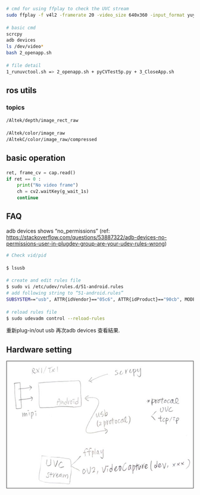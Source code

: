 
```sh
# cmd for using ffplay to check the UVC stream
sudo ffplay -f v4l2 -framerate 20 -video_size 640x360 -input_format yuyv422 -i /dev/video0

# basic cmd
scrcpy
adb devices
ls /dev/video*
bash 2_openapp.sh

# file detail
1_runuvctool.sh => 2_openapp.sh + pyCVTest5p.py + 3_CloseApp.sh
```

## ros utils
### topics
```bash
/Altek/depth/image_rect_raw

/Altek/color/image_raw
/AltekC/color/image_raw/compressed
```

## basic operation
```python
ret, frame_cv = cap.read()
if ret == 0 :
    print("No video frame")
    ch = cv2.waitKey(g_wait_1s)
    continue
```

## FAQ
adb devices shows “no_permissions”
(ref: https://stackoverflow.com/questions/53887322/adb-devices-no-permissions-user-in-plugdev-group-are-your-udev-rules-wrong)

```bash
# Check vid/pid

$ lsusb

# create and edit rules file
$ sudo vi /etc/udev/rules.d/51-android.rules
# add following string to “51-android.rules”
SUBSYSTEM=="usb", ATTR{idVendor}=="05c6", ATTR{idProduct}=="90cb", MODE="0666", GROUP="plugdev"

# reload rules file
$ sudo udevadm control --reload-rules
```
重新plug-in/out usb
再次adb devices 查看結果.


## Hardware setting
![](https://github.com/wowyunDBL/pyCVTest_ub/blob/master/Image/setting.jpg)